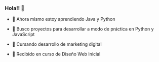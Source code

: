 ### Hola!! 👋






- 🌱 Ahora mismo estoy aprendiendo Java y Python
 
- 👯 Busco proyectos para desarrollar a modo de práctica en Python y JavaScript

- 📕 Cursando desarrollo de marketing digital

- 📖 Recibido en curso de Diseño Web Inicial
